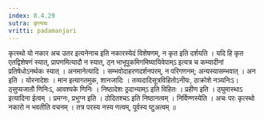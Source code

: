 ```yaml
---
index: 8.4.29
sutra: कृत्यचः
vritti: padamanjari
---
```


  कृत्स्थो यो नकार अच उतर इत्यनेनाच इति नकारस्येदं विशेषणम्, न कृत इति दर्शयति । यदि हि कृत एतद्विशेषणं स्यात्, प्रापणमित्यादौ न स्यात्, ठ्न भाभूपूकमिगमिष्यायिवेपाम्ऽ इत्यत्र च कम्यादीनां प्रतिषेधोऽनर्थकः स्यात् । अनमानेत्यादि । सम्भवोदाहरणदर्शनपरम्, न परिगणनम्; अन्यस्यासम्भवात् । अन इति । योरनादेशः । मान इत्यागतमुक, शानजादिः । तव्यदादिसूत्रविहितोऽनीयः, ठाक्रोशे नञ्यनिःऽ। ठ्सुप्यजातौ णिनिःऽ, आवश्यके णिनिः । निष्ठादेशः ठ्रदाभ्याम्ऽ इति विहितः । प्रहीण इति । ठ्घुमास्थाऽ इत्यादिना ईत्वम् । प्रमग्नः, प्रभुग्न इति । ठोदितश्चऽ इति निष्ठानत्वम् । निर्विण्णस्येति । अचः परः कृत्स्थो नकारो न भवतीति वचनम् । तत्र परस्य नस्य णत्वम्, पूर्वस्य ष्टुअत्वम् ॥